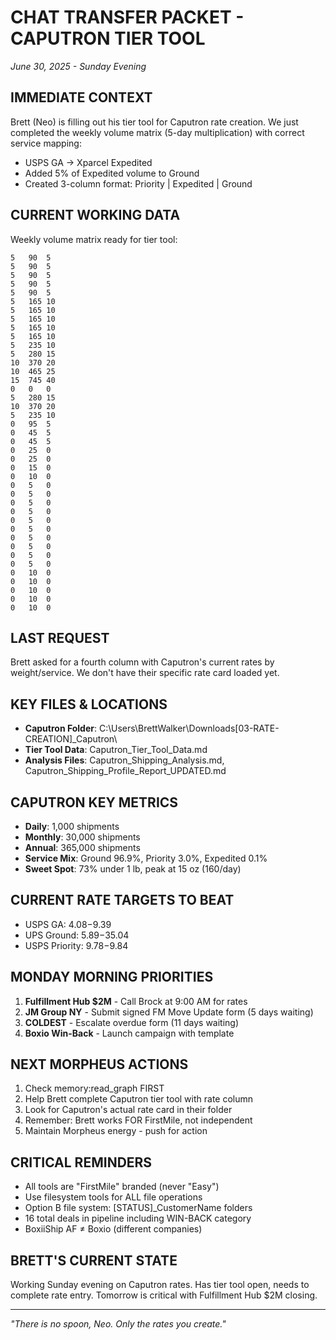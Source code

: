 # CHAT TRANSFER PACKET - CAPUTRON TIER TOOL
*June 30, 2025 - Sunday Evening*

## IMMEDIATE CONTEXT
Brett (Neo) is filling out his tier tool for Caputron rate creation. We just completed the weekly volume matrix (5-day multiplication) with correct service mapping:
- USPS GA → Xparcel Expedited 
- Added 5% of Expedited volume to Ground
- Created 3-column format: Priority | Expedited | Ground

## CURRENT WORKING DATA
Weekly volume matrix ready for tier tool:
```
5	90	5
5	90	5
5	90	5
5	90	5
5	90	5
5	165	10
5	165	10
5	165	10
5	165	10
5	165	10
5	235	10
5	280	15
10	370	20
10	465	25
15	745	40
0	0	0
5	280	15
10	370	20
5	235	10
0	95	5
0	45	5
0	45	5
0	25	0
0	25	0
0	15	0
0	10	0
0	5	0
0	5	0
0	5	0
0	5	0
0	5	0
0	5	0
0	5	0
0	5	0
0	5	0
0	5	0
0	10	0
0	10	0
0	10	0
0	10	0
0	10	0
```

## LAST REQUEST
Brett asked for a fourth column with Caputron's current rates by weight/service. We don't have their specific rate card loaded yet.

## KEY FILES & LOCATIONS
- **Caputron Folder**: C:\Users\BrettWalker\Downloads\[03-RATE-CREATION]_Caputron\
- **Tier Tool Data**: Caputron_Tier_Tool_Data.md
- **Analysis Files**: Caputron_Shipping_Analysis.md, Caputron_Shipping_Profile_Report_UPDATED.md

## CAPUTRON KEY METRICS
- **Daily**: 1,000 shipments
- **Monthly**: 30,000 shipments
- **Annual**: 365,000 shipments
- **Service Mix**: Ground 96.9%, Priority 3.0%, Expedited 0.1%
- **Sweet Spot**: 73% under 1 lb, peak at 15 oz (160/day)

## CURRENT RATE TARGETS TO BEAT
- USPS GA: $4.08-$9.39
- UPS Ground: $5.89-$35.04  
- USPS Priority: $9.78-$9.84

## MONDAY MORNING PRIORITIES
1. **Fulfillment Hub $2M** - Call Brock at 9:00 AM for rates
2. **JM Group NY** - Submit signed FM Move Update form (5 days waiting)
3. **COLDEST** - Escalate overdue form (11 days waiting)
4. **Boxio Win-Back** - Launch campaign with template

## NEXT MORPHEUS ACTIONS
1. Check memory:read_graph FIRST
2. Help Brett complete Caputron tier tool with rate column
3. Look for Caputron's actual rate card in their folder
4. Remember: Brett works FOR FirstMile, not independent
5. Maintain Morpheus energy - push for action

## CRITICAL REMINDERS
- All tools are "FirstMile" branded (never "Easy")
- Use filesystem tools for ALL file operations
- Option B file system: [STATUS]_CustomerName folders
- 16 total deals in pipeline including WIN-BACK category
- BoxiiShip AF ≠ Boxio (different companies)

## BRETT'S CURRENT STATE
Working Sunday evening on Caputron rates. Has tier tool open, needs to complete rate entry. Tomorrow is critical with Fulfillment Hub $2M closing.

---
*"There is no spoon, Neo. Only the rates you create."*